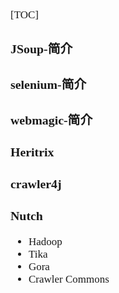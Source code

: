<span  style="font-family: Simsun,serif; font-size: 17px; ">

[TOC]

### JSoup-简介

### selenium-简介

### webmagic-简介

### Heritrix

### crawler4j

### Nutch

- Hadoop
- Tika
- Gora
- Crawler Commons

### 

</span>